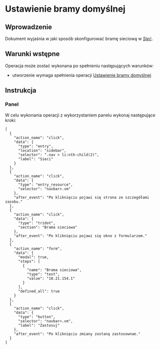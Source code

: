 # Ustawienie bramy domyślnej

## Wprowadzenie

Dokument wyjaśnia w jaki sposób skonfigurować bramę sieciową w *[Sieć](/resource/networking/network.md)*.

## Warunki wstępne

Operacja może zostać wykonana po spełnieniu następujących warunków:

* utworzenie wymaga spełnienia operacji [Ustawienie bramy domyślnej](/resource/networking/network.md#ustawienie-bramy-domyslnej)

## Instrukcja

### Panel
      
W celu wykonania operacji z wykorzystaniem panelu wykonaj następujące kroki:
     
```guide
[
  {
    "action_name": "click",
    "data": {
      "type": "entry",
      "location": "sidebar",
      "selector": ".nav > li:nth-child(2)",
      "label": "Sieci"
    }
  },
  {
    "action_name": "click",
    "data": {
      "type": "entry_resource",
      "selector": "navbar>.vm"
    },
    "after_event": "Po kliknięciu pojawi się strona ze szczegółami zasobu."
  },
  {
    "action_name": "click",
    "data": {
      "type": "tridot",
      "section": "Brama sieciowa"
    },
    "after_event": "Po kliknięciu pojawi się okno z formularzem."
  },
  {
    "action_name": "form",
    "data": {
      "modal": true,
      "steps": [
        {
          "name": "Brama sieciowa",
          "type": "text",
          "value": "10.21.154.1"
        }
      ],
      "defined_all": true
    }
  },
  {
    "action_name": "click",
    "data": {
      "type": "button",
      "selector": "navbar>.vm",
      "label": "Zastosuj"
    },
    "after_event": "Po kliknięciu zmiany zostaną zastosownae."
  }
]
```